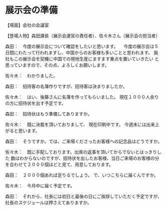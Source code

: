 # 展示会の準備

【場面】会社の会議室

【登場人物】森田課長（展示会運営の責任者）、佐々木さん（展示会の担当者）

森田：　今度の展示会について確認をしたいと思います。
　今度の展示会は５日間にわたって行われますし、中国からのお客様も多いことと思われます。
我社もこの展示会を契機に中国での現地生産にますます重点を置いていきたい
と思っていますので、その点、よろしくお願いします。

佐々木：　わかりました。

森田：　招待客の名簿作りですが、招待客は決まりましたか。

佐々木：　はい、後藤さんに名簿を作ってもらいました。
現在１０００人余りの方に招待状を出す予定です。

森田：　招待状はもう準備してありますか。

佐々木：　既に決裁を頂いておりまして、
現在印刷中です。
今週末には出来上がると思います。

森田：　そうですか。では、ご来場くださったお客様への記念品はどうですか。

佐々木：　既に手配しております。出席の返事を頂いてからでないとはっきりした
数はわからないのですが、招待状を出したお客様、当日ご来場のお客様の分
を合わせて２０００個ほどと見て、用意しております。

森田：　２０００個あれば足りるでしょう。
で、いつこちらに届くんですか。

佐々木：　今月中に届く予定です。

森田：　それから、社長には初日と最後の日にご挨拶していただく予定ですが、
社長のスケジュールは押さえてありますか。
